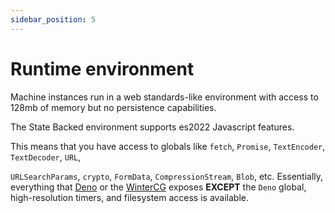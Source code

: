 ```yaml
---
sidebar_position: 5
---
```


# Runtime environment

Machine instances run in a web standards-like environment with access to 128mb of memory but no persistence capabilities.

The State Backed environment supports es2022 Javascript features.

This means that you have access to globals like `fetch`, `Promise`, `TextEncoder`, `TextDecoder`, `URL`,

`URLSearchParams`, `crypto`, `FormData`, `CompressionStream`, `Blob`, etc.
Essentially, everything that [Deno](https://deno.land/manual@v1.35.0/runtime/web_platform_apis)
or the [WinterCG](https://github.com/wintercg) exposes
**EXCEPT** the `Deno` global, high-resolution timers, and filesystem access is available.
